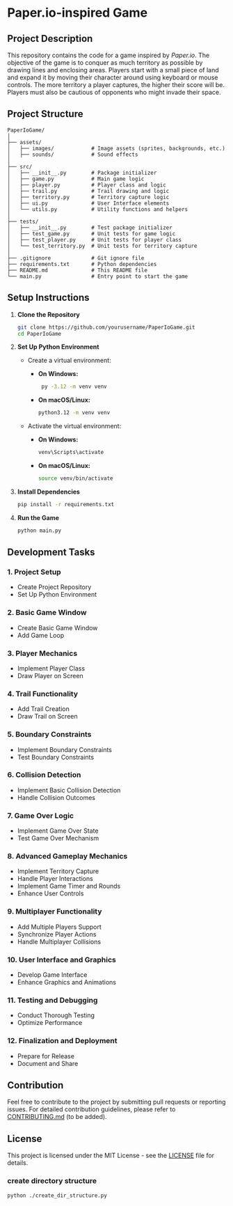

# Paper.io-inspired Game

## Project Description

This repository contains the code for a game inspired by *Paper.io*. The objective of the game is to conquer as much territory as possible by drawing lines and enclosing areas. Players start with a small piece of land and expand it by moving their character around using keyboard or mouse controls. The more territory a player captures, the higher their score will be. Players must also be cautious of opponents who might invade their space.

## Project Structure

```
PaperIoGame/
│
├── assets/
│   ├── images/            # Image assets (sprites, backgrounds, etc.)
│   ├── sounds/            # Sound effects
│
├── src/
│   ├── __init__.py        # Package initializer
│   ├── game.py            # Main game logic
│   ├── player.py          # Player class and logic
│   ├── trail.py           # Trail drawing and logic
│   ├── territory.py       # Territory capture logic
│   ├── ui.py              # User Interface elements
│   └── utils.py           # Utility functions and helpers
│
├── tests/
│   ├── __init__.py        # Test package initializer
│   ├── test_game.py       # Unit tests for game logic
│   ├── test_player.py     # Unit tests for player class
│   └── test_territory.py  # Unit tests for territory capture
│
├── .gitignore             # Git ignore file
├── requirements.txt       # Python dependencies
├── README.md              # This README file
└── main.py                # Entry point to start the game
```

## Setup Instructions

1. **Clone the Repository**
   ```bash
   git clone https://github.com/yourusername/PaperIoGame.git
   cd PaperIoGame
   ```

2. **Set Up Python Environment**

   - Create a virtual environment:
        - **On Windows:**
            ```bash
             py -3.12 -m venv venv 
            ```
        - **On macOS/Linux:**
            ```bash
            python3.12 -m venv venv
            ```

   - Activate the virtual environment:
     - **On Windows:**
       ```bash
       venv\Scripts\activate
       ```
     - **On macOS/Linux:**
       ```bash
       source venv/bin/activate
       ```

3. **Install Dependencies**
   ```bash
   pip install -r requirements.txt
   ```

4. **Run the Game**
   ```bash
   python main.py
   ```

## Development Tasks

### **1. Project Setup**
- Create Project Repository
- Set Up Python Environment

### **2. Basic Game Window**
- Create Basic Game Window
- Add Game Loop

### **3. Player Mechanics**
- Implement Player Class
- Draw Player on Screen

### **4. Trail Functionality**
- Add Trail Creation
- Draw Trail on Screen

### **5. Boundary Constraints**
- Implement Boundary Constraints
- Test Boundary Constraints

### **6. Collision Detection**
- Implement Basic Collision Detection
- Handle Collision Outcomes

### **7. Game Over Logic**
- Implement Game Over State
- Test Game Over Mechanism

### **8. Advanced Gameplay Mechanics**
- Implement Territory Capture
- Handle Player Interactions
- Implement Game Timer and Rounds
- Enhance User Controls

### **9. Multiplayer Functionality**
- Add Multiple Players Support
- Synchronize Player Actions
- Handle Multiplayer Collisions

### **10. User Interface and Graphics**
- Develop Game Interface
- Enhance Graphics and Animations

### **11. Testing and Debugging**
- Conduct Thorough Testing
- Optimize Performance

### **12. Finalization and Deployment**
- Prepare for Release
- Document and Share

## Contribution

Feel free to contribute to the project by submitting pull requests or reporting issues. For detailed contribution guidelines, please refer to [CONTRIBUTING.md](CONTRIBUTING.md) (to be added).

## License

This project is licensed under the MIT License - see the [LICENSE](LICENSE) file for details.

### create directory structure 

```python ./create_dir_structure.py```



